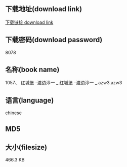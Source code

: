 ## 下载地址(download link)
[下载链接 download link](https://tutu365.netlify.app/?s=1057%E3%80%81+%E7%BA%A2%E5%9F%8E%E5%A0%A1+-%E6%B8%A1%E8%BE%B9%E6%B7%B3%E4%B8%80+_+%E7%BA%A2%E5%9F%8E%E5%A0%A1+-%E6%B8%A1%E8%BE%B9%E6%B7%B3%E4%B8%80+_.azw3)

## 下载密码(download password)
8078

## 名称(book name)
1057、 红城堡 -渡边淳一 _ 红城堡 -渡边淳一 _.azw3.azw3

## 语言(language)
chinese

## MD5


## 大小(filesize)
466.3 KB

